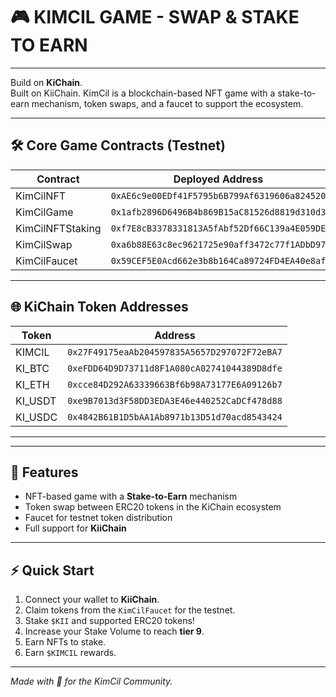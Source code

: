# 🎮 KIMCIL GAME - SWAP & STAKE TO EARN

---

Build on **KiChain**.  
Built on KiiChain.
KimCil is a blockchain-based NFT game with a stake-to-earn mechanism, token swaps, and a faucet to support the ecosystem.

---

## 🛠 Core Game Contracts (Testnet)

| Contract | Deployed Address |
|----------|----------------|
| KimCilNFT | `0xAE6c9e00EDf41F5795b6B799Af6319606a824520` |
| KimCilGame | `0x1afb2896D6496B4b869B15aC81526d8819d310d3` |
| KimCilNFTStaking | `0xf7E8cB3378331813A5fAbf52Df66C139a4E059DE` |
| KimCilSwap | `0xa6b88E63c8ec9621725e90aff3472c77f1ADbD97` |
| KimCilFaucet | `0x59CEF5E0Acd662e3b8b164Ca89724FD4EA40e8af` |

---

## 🌐 KiChain Token Addresses

| Token | Address |
|-------|---------|
| KIMCIL | `0x27F49175eaAb204597835A5657D297072F72eBA7` |
| KI_BTC | `0xeFDD64D9D73711d8F1A080cA02741044389D8dfe` |
| KI_ETH | `0xcce84D292A63339663Bf6b98A73177E6A09126b7` |
| KI_USDT | `0xe9B7013d3F58DD3EDA3E46e440252CaDCf478d88` |
| KI_USDC | `0x4842B61B1D5bAA1Ab8971b13D51d70acd8543424` |

---

---

## 🚀 Features

- NFT-based game with a **Stake-to-Earn** mechanism
- Token swap between ERC20 tokens in the KiChain ecosystem
- Faucet for testnet token distribution
- Full support for **KiiChain**

---

## ⚡ Quick Start

1. Connect your wallet to **KiiChain**.
2. Claim tokens from the `KimCilFaucet` for the testnet.
3. Stake `$KII` and supported ERC20 tokens!
4. Increase your Stake Volume to reach **tier 9**.
5. Earn NFTs to stake.
6. Earn `$KIMCIL` rewards.

---

*Made with 💜 for the KimCil Community.*

